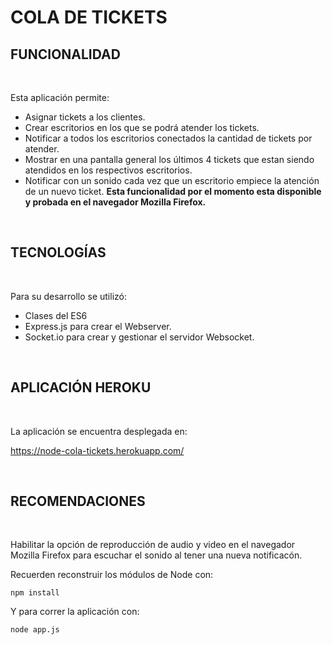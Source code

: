 # COLA DE TICKETS

## **FUNCIONALIDAD**

<br>

Esta aplicación permite:

- Asignar tickets a los clientes.
- Crear escritorios en los que se podrá atender los tickets.
- Notificar a todos los escritorios conectados la cantidad de tickets por atender.
- Mostrar en una pantalla general los últimos 4 tickets que estan siendo atendidos en los respectivos escritorios.
- Notificar con un sonido cada vez que un escritorio empiece la atención de un nuevo ticket. **Esta funcionalidad por el momento esta disponible y probada en el navegador Mozilla Firefox.**

<br>

## **TECNOLOGÍAS**

<br>

Para su desarrollo se utilizó:

- Clases del ES6
- Express.js para crear el Webserver.
- Socket.io para crear y gestionar el servidor Websocket.


<br>

## **APLICACIÓN HEROKU**

<br>

La aplicación se encuentra desplegada en:

https://node-cola-tickets.herokuapp.com/ 

<br>

## **RECOMENDACIONES**

<br>

Habilitar la opción de reproducción de audio y video en el navegador Mozilla Firefox para escuchar el sonido al tener una nueva notificacón.


Recuerden reconstruir los módulos de Node con:
```
npm install 
```
Y para correr la aplicación con:
```
node app.js
```